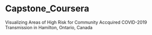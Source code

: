 # Capstone_Coursera
Visualizing Areas of High Risk for Community Accquired COVID-2019 Transmission in Hamilton, Ontario, Canada

